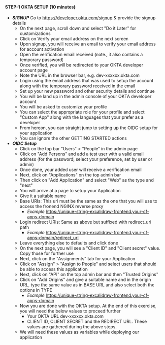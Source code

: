 #### STEP-1 OKTA SETUP (10 minutes)

* ***SIGNUP*** Go to https://developer.okta.com/signup & provide the signup details
  * On the next page, scroll down and select "Do it Later" for customizations
  * Click on Verify your email address on the next screen
  * Upon signup, you will receive an email to verify your email address for account activation
  * Open the verification email received (note., it also contains a temporary password)
  * Once verified, you will be redirected to your OKTA developer account page
  * Note the URL in the browser bar, e.g. dev-xxxxxx.okta.com
  * Login using the email address that was used to setup the account along with the temporary password received in the email
  * Set up your new password and other security details and continue
  * You will be land up in the admin console of your OKTA developer account
  * You will be asked to customize your profile
  * You can select the appropriate role for your profile and select "Custom App" along with the languages that your prefer as a developer
  * From hereon, you can straight jump to setting up the OIDC setup for your application
  * You can ignore the other GETTING STARTED actions
* ***OIDC Setup***
  * Click on the top bar "Users" > "People" in the admin page
  * Click on "Add Persons" and add a test user with a valid email address (for the password, select your preference, set by user or admin)
  * Once done, your added user will receive a verification email
  * Next, click on "Applications" on the top admin bar
  * Then click on "Add Application" and select "Web" as the type and "next"
  * You will arrive at a page to setup your Application
  * Give it a suitable name
  * Base URIs: This url must be the same as the one that you will use to access the fronend NGINX reverse proxy
    * *Example* <https://unique-string-excalidraw-frontend.your-cf-apps-domain>
  * Login redirect URIs: Same as above but suffixed with redirect_uri path
    * *Example* <https://unique-string-excalidraw-frontend.your-cf-apps-domain/redirect_url>
  * Leave everything else to defaults and click done
  * On the next page, you will see a "Client ID" and "Client secret" value. Copy those for further use
  * Next, click on the "Assignments" tab for your Application
  * Click on "Assign" > "Assign to People" and select users that should be able to access this application
  * Next, click on "API" on the top admin bar and then "Trusted Origins"
  * Click on "Add Origins" and give a suitable name and in the origin URL, type the same value as in BASE URL and also select both the options in TYPE
    * *Example* <https://unique-string-excalidraw-frontend.your-cf-apps-domain>
  * Now you are done with the OKTA setup. At the end of this exercise, you will need the below values to proceed further
    * Your OKTA URL dev-xxxxxx.okta.com
    * CLIENT ID, CLIENT SECRET and the REDIRECT URL. These values are gathered during the above steps.
  * We will need these values as variables while deploying our application
